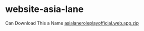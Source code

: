 # website-asia-lane
Can Download This a Name <a href="asialaneroleplayofficial.web.app">asialaneroleplayofficial.web.app.zip</a>
